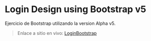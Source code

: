 # Login Design using Bootstrap v5

Ejercicio de Bootstrap utilizando la version Alpha v5.

> Enlace a sitio en vivo: [LoginBootstrap](login-bootstrap5.netlify.app)
